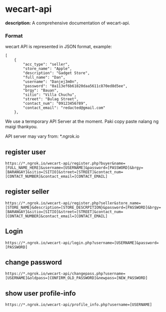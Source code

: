 # wecart-api

**description:** A comprehensive documentation of wecart-api.

### Format

wecart API is represented in JSON format, example:
```
[
    {
        "acc_type": "seller",
        "store_name": "Apple",
        "description": "Gadget Store",
        "full_name": "Dan",
        "username": "Danjej3m0n",
        "password": "0a113ef6b61820daa5611c870ed8d5ee",
        "brgy": "Bauan",
        "sitio": "Villa Chuchu",
        "street": "Bulag Street",
        "contact_num": "09123456789",
        "contact_email": "redacted@gmail.com"
    },
```

We use a termporary API Server at the moment. Paki copy paste nalang ng maigi thankyou.

API server may vary from: *.ngrok.io

## register user
```
https://*.ngrok.io/wecart-api/register.php?buyer&name=[FULL_NAME_HERE]&username=[USERNAME]&password=[PASSWORD]&brgy=[BARANGAY]&sitio=[SITIO]&street=[STREET]&contact_num=[CONTACT_NUMBER]&contact_email=[CONTACT_EMAIL]
```

## register seller
```
https://*.ngrok.io/wecart-api/register.php?seller&store_name=[STORE_NAME}&description=[STORE_DESCRPITION}&password=[PASSWORD]&brgy=[BARANGAY]&sitio=[SITIO]&street=[STREET]&contact_num=[CONTACT_NUMBER]&contact_email=[CONTACT_EMAIL]
```
## Login
```
https://*.ngrok.io/wecart-api/login.php?username=[USERNAME]&password=[PASSWORD]
```
## change password
```
https://*.ngrok.io/wecart-api/changepass.php?username=[USERNAME]&oldpass=[CONFIRM_OLD_PASSWORD]&newpass=[NEW_PASSWORD]

```
## show user profile-info
```
https://*.ngrok.io/wecart-api/profile_info.php?username=[USERNAME]

```
